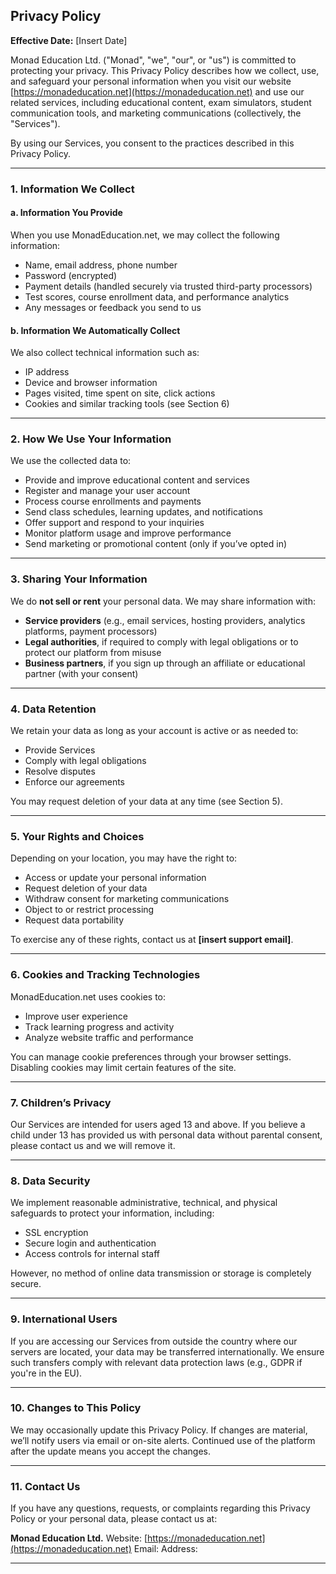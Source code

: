 

## **Privacy Policy**

**Effective Date:** \[Insert Date]

Monad Education Ltd. ("Monad", "we", "our", or "us") is committed to protecting your privacy. This Privacy Policy describes how we collect, use, and safeguard your personal information when you visit our website [https://monadeducation.net](https://monadeducation.net) and use our related services, including educational content, exam simulators, student communication tools, and marketing communications (collectively, the "Services").

By using our Services, you consent to the practices described in this Privacy Policy.

---

### **1. Information We Collect**

#### a. Information You Provide

When you use MonadEducation.net, we may collect the following information:

* Name, email address, phone number
* Password (encrypted)
* Payment details (handled securely via trusted third-party processors)
* Test scores, course enrollment data, and performance analytics
* Any messages or feedback you send to us

#### b. Information We Automatically Collect

We also collect technical information such as:

* IP address
* Device and browser information
* Pages visited, time spent on site, click actions
* Cookies and similar tracking tools (see Section 6)

---

### **2. How We Use Your Information**

We use the collected data to:

* Provide and improve educational content and services
* Register and manage your user account
* Process course enrollments and payments
* Send class schedules, learning updates, and notifications
* Offer support and respond to your inquiries
* Monitor platform usage and improve performance
* Send marketing or promotional content (only if you’ve opted in)

---

### **3. Sharing Your Information**

We do **not sell or rent** your personal data. We may share information with:

* **Service providers** (e.g., email services, hosting providers, analytics platforms, payment processors)
* **Legal authorities**, if required to comply with legal obligations or to protect our platform from misuse
* **Business partners**, if you sign up through an affiliate or educational partner (with your consent)

---

### **4. Data Retention**

We retain your data as long as your account is active or as needed to:

* Provide Services
* Comply with legal obligations
* Resolve disputes
* Enforce our agreements

You may request deletion of your data at any time (see Section 5).

---

### **5. Your Rights and Choices**

Depending on your location, you may have the right to:

* Access or update your personal information
* Request deletion of your data
* Withdraw consent for marketing communications
* Object to or restrict processing
* Request data portability

To exercise any of these rights, contact us at **\[insert support email]**.

---

### **6. Cookies and Tracking Technologies**

MonadEducation.net uses cookies to:

* Improve user experience
* Track learning progress and activity
* Analyze website traffic and performance

You can manage cookie preferences through your browser settings. Disabling cookies may limit certain features of the site.

---

### **7. Children’s Privacy**

Our Services are intended for users aged 13 and above. If you believe a child under 13 has provided us with personal data without parental consent, please contact us and we will remove it.

---

### **8. Data Security**

We implement reasonable administrative, technical, and physical safeguards to protect your information, including:

* SSL encryption
* Secure login and authentication
* Access controls for internal staff

However, no method of online data transmission or storage is completely secure.

---

### **9. International Users**

If you are accessing our Services from outside the country where our servers are located, your data may be transferred internationally. We ensure such transfers comply with relevant data protection laws (e.g., GDPR if you're in the EU).

---

### **10. Changes to This Policy**

We may occasionally update this Privacy Policy. If changes are material, we’ll notify users via email or on-site alerts. Continued use of the platform after the update means you accept the changes.

---

### **11. Contact Us**

If you have any questions, requests, or complaints regarding this Privacy Policy or your personal data, please contact us at:

**Monad Education Ltd.**
Website: [https://monadeducation.net](https://monadeducation.net)
Email: 
Address: 

---


